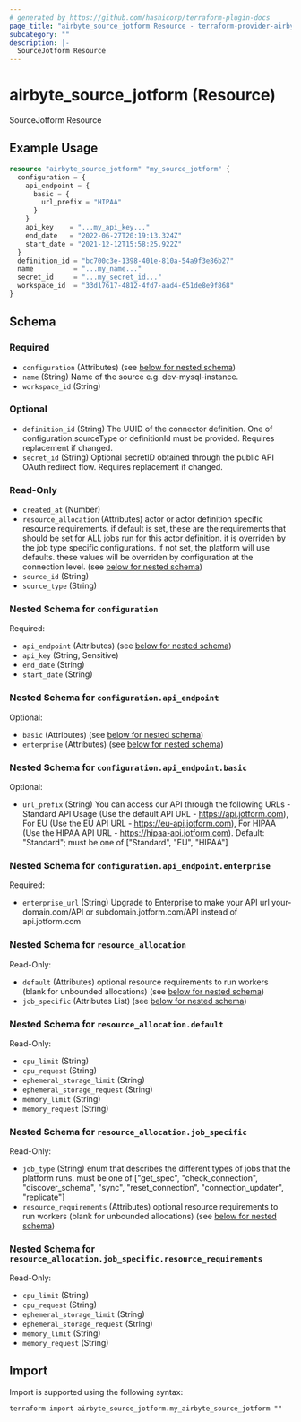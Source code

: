 ```yaml
---
# generated by https://github.com/hashicorp/terraform-plugin-docs
page_title: "airbyte_source_jotform Resource - terraform-provider-airbyte"
subcategory: ""
description: |-
  SourceJotform Resource
---
```


# airbyte_source_jotform (Resource)

SourceJotform Resource

## Example Usage

```terraform
resource "airbyte_source_jotform" "my_source_jotform" {
  configuration = {
    api_endpoint = {
      basic = {
        url_prefix = "HIPAA"
      }
    }
    api_key    = "...my_api_key..."
    end_date   = "2022-06-27T20:19:13.324Z"
    start_date = "2021-12-12T15:58:25.922Z"
  }
  definition_id = "bc700c3e-1398-401e-810a-54a9f3e86b27"
  name          = "...my_name..."
  secret_id     = "...my_secret_id..."
  workspace_id  = "33d17617-4812-4fd7-aad4-651de8e9f868"
}
```

<!-- schema generated by tfplugindocs -->
## Schema

### Required

- `configuration` (Attributes) (see [below for nested schema](#nestedatt--configuration))
- `name` (String) Name of the source e.g. dev-mysql-instance.
- `workspace_id` (String)

### Optional

- `definition_id` (String) The UUID of the connector definition. One of configuration.sourceType or definitionId must be provided. Requires replacement if changed.
- `secret_id` (String) Optional secretID obtained through the public API OAuth redirect flow. Requires replacement if changed.

### Read-Only

- `created_at` (Number)
- `resource_allocation` (Attributes) actor or actor definition specific resource requirements. if default is set, these are the requirements that should be set for ALL jobs run for this actor definition. it is overriden by the job type specific configurations. if not set, the platform will use defaults. these values will be overriden by configuration at the connection level. (see [below for nested schema](#nestedatt--resource_allocation))
- `source_id` (String)
- `source_type` (String)

<a id="nestedatt--configuration"></a>
### Nested Schema for `configuration`

Required:

- `api_endpoint` (Attributes) (see [below for nested schema](#nestedatt--configuration--api_endpoint))
- `api_key` (String, Sensitive)
- `end_date` (String)
- `start_date` (String)

<a id="nestedatt--configuration--api_endpoint"></a>
### Nested Schema for `configuration.api_endpoint`

Optional:

- `basic` (Attributes) (see [below for nested schema](#nestedatt--configuration--api_endpoint--basic))
- `enterprise` (Attributes) (see [below for nested schema](#nestedatt--configuration--api_endpoint--enterprise))

<a id="nestedatt--configuration--api_endpoint--basic"></a>
### Nested Schema for `configuration.api_endpoint.basic`

Optional:

- `url_prefix` (String) You can access our API through the following URLs - Standard API Usage (Use the default API URL - https://api.jotform.com), For EU (Use the EU API URL - https://eu-api.jotform.com), For HIPAA (Use the HIPAA API URL - https://hipaa-api.jotform.com). Default: "Standard"; must be one of ["Standard", "EU", "HIPAA"]


<a id="nestedatt--configuration--api_endpoint--enterprise"></a>
### Nested Schema for `configuration.api_endpoint.enterprise`

Required:

- `enterprise_url` (String) Upgrade to Enterprise to make your API url your-domain.com/API or subdomain.jotform.com/API instead of api.jotform.com




<a id="nestedatt--resource_allocation"></a>
### Nested Schema for `resource_allocation`

Read-Only:

- `default` (Attributes) optional resource requirements to run workers (blank for unbounded allocations) (see [below for nested schema](#nestedatt--resource_allocation--default))
- `job_specific` (Attributes List) (see [below for nested schema](#nestedatt--resource_allocation--job_specific))

<a id="nestedatt--resource_allocation--default"></a>
### Nested Schema for `resource_allocation.default`

Read-Only:

- `cpu_limit` (String)
- `cpu_request` (String)
- `ephemeral_storage_limit` (String)
- `ephemeral_storage_request` (String)
- `memory_limit` (String)
- `memory_request` (String)


<a id="nestedatt--resource_allocation--job_specific"></a>
### Nested Schema for `resource_allocation.job_specific`

Read-Only:

- `job_type` (String) enum that describes the different types of jobs that the platform runs. must be one of ["get_spec", "check_connection", "discover_schema", "sync", "reset_connection", "connection_updater", "replicate"]
- `resource_requirements` (Attributes) optional resource requirements to run workers (blank for unbounded allocations) (see [below for nested schema](#nestedatt--resource_allocation--job_specific--resource_requirements))

<a id="nestedatt--resource_allocation--job_specific--resource_requirements"></a>
### Nested Schema for `resource_allocation.job_specific.resource_requirements`

Read-Only:

- `cpu_limit` (String)
- `cpu_request` (String)
- `ephemeral_storage_limit` (String)
- `ephemeral_storage_request` (String)
- `memory_limit` (String)
- `memory_request` (String)

## Import

Import is supported using the following syntax:

```shell
terraform import airbyte_source_jotform.my_airbyte_source_jotform ""
```

